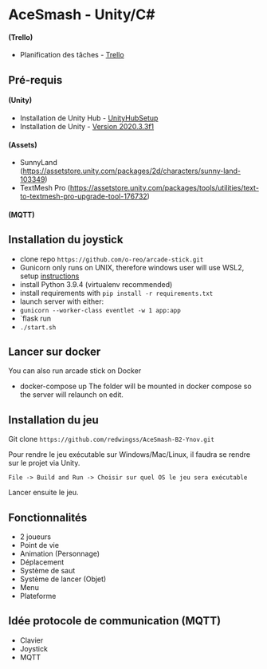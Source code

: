 # AceSmash - Unity/C#

#### (Trello) 
* Planification des tâches - [Trello](https://trello.com/b/WByZtZO1/acesmash) 

## Pré-requis

#### (Unity)

* Installation de Unity Hub - [UnityHubSetup](https://public-cdn.cloud.unity3d.com/hub/prod/UnityHubSetup.exe?_gl=1*3wa2xf*_ga*NDU3MzUxMDgxLjE2MjE5NTU5OTI.*_ga_1S78EFL1W5*MTYyMTk2MDAzMy4yLjEuMTYyMTk2MDAzOS41NA..&_ga=2.12565108.1134175248.1621955992-457351081.1621955992)
* Installation de Unity - [Version 2020.3.3f1](https://unity3d.com/fr/get-unity/download?thank-you=update&download_nid=64639&os=Win)

#### (Assets)

* SunnyLand (https://assetstore.unity.com/packages/2d/characters/sunny-land-103349)
* TextMesh Pro (https://assetstore.unity.com/packages/tools/utilities/text-to-textmesh-pro-upgrade-tool-176732)

#### (MQTT)


## Installation du joystick

* clone repo `https://github.com/o-reo/arcade-stick.git`
* Gunicorn only runs on UNIX, therefore windows user will use WSL2, setup [instructions](https://docs.microsoft.com/fr-fr/windows/wsl/install-win10)
* install Python 3.9.4 (virtualenv recommended)
* install requirements with `pip install -r requirements.txt`
* launch server with either:
* `gunicorn --worker-class eventlet -w 1 app:app`
* `flask run
* `./start.sh`

## Lancer sur docker
You can also run arcade stick on Docker

* docker-compose up The folder will be mounted in docker compose so the server will relaunch on edit.

## Installation du jeu

Git clone `https://github.com/redwingss/AceSmash-B2-Ynov.git`

Pour rendre le jeu exécutable sur Windows/Mac/Linux, il faudra se rendre sur le projet via Unity.

`File -> Build and Run -> Choisir sur quel OS le jeu sera exécutable`

Lancer ensuite le jeu.

## Fonctionnalités

- 2 joueurs
- Point de vie
- Animation (Personnage)
- Déplacement 
- Système de saut
- Système de lancer (Objet)
- Menu
- Plateforme

## Idée protocole de communication (MQTT)

* Clavier 
* Joystick
* MQTT
